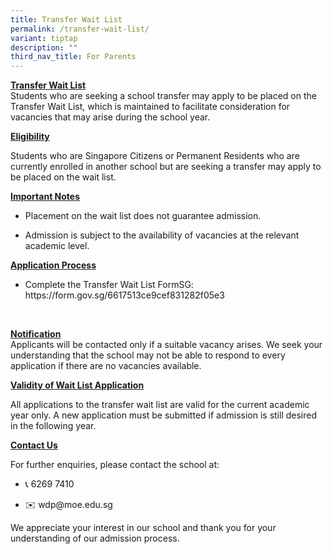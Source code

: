 ```yaml
---
title: Transfer Wait List
permalink: /transfer-wait-list/
variant: tiptap
description: ""
third_nav_title: For Parents
---
```

<p><strong><u>Transfer Wait List</u><br></strong>Students who are seeking
a school transfer may apply to be placed on the Transfer Wait List, which
is maintained to facilitate consideration for vacancies that may arise
during the school year.</p>
<p></p>
<p><strong><u>Eligibility</u></strong>
</p>
<p>Students who are Singapore Citizens or Permanent Residents who are currently
enrolled in another school but are seeking a transfer may apply to be placed
on the wait list.</p>
<p></p>
<p><strong><u>Important Notes</u></strong>
</p>
<ul data-tight="true" class="tight">
<li>
<p>Placement on the wait list does not guarantee admission.</p>
</li>
<li>
<p>Admission is subject to the availability of vacancies at the relevant
academic level.</p>
</li>
</ul>
<p></p>
<p><strong><u>Application Process</u></strong>
</p>
<ul data-tight="true" class="tight">
<li>
<p>Complete the Transfer Wait List FormSG: <a rel="noopener noreferrer nofollow" target="_blank">https://form.gov.sg/6617513ce9cef831282f05e3</a>
</p>
</li>
</ul>
<p><strong>&nbsp;</strong>
</p>
<p><strong><u>Notification</u></strong>
<br>Applicants will be contacted only if a suitable vacancy arises. We seek
your understanding that the school may not be able to respond to every
application if there are no vacancies available.</p>
<p></p>
<p><strong><u>Validity of Wait List Application</u></strong>
</p>
<p>All applications to the transfer wait list are valid for the current academic
year only. A new application must be submitted if admission is still desired
in the following year.</p>
<p></p>
<p><strong><u>Contact Us</u></strong>
</p>
<p>For further enquiries, please contact the school at:</p>
<ul data-tight="true" class="tight">
<li>
<p>📞 6269 7410</p>
</li>
<li>
<p>✉️ <a rel="noopener noreferrer nofollow" target="_blank">wdp@moe.edu.sg</a>
</p>
</li>
</ul>
<p></p>
<p>We appreciate your interest in our school and thank you for your understanding
of our admission process.</p>